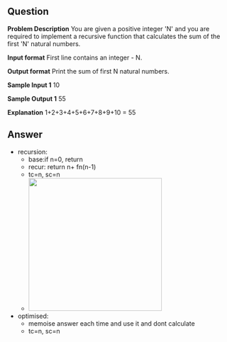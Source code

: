 ## Question
**Problem Description**
You are given a positive integer 'N' and you are required to implement a recursive function that calculates the sum of the first 'N' natural numbers.

**Input format**
First line contains an integer - N.

**Output format**
Print the sum of first N natural numbers.

**Sample Input 1**
10

**Sample Output 1**
55

**Explanation**
1+2+3+4+5+6+7+8+9+10 = 55

## Answer
- recursion: 
    - base:if n=0, return 
    - recur: return n+ fn(n-1)
    - tc=n, sc=n
    - <img src='https://github.com/user-attachments/assets/7edb4744-9e2c-4177-947c-b8adbe533033' width=300/>
- optimised:
    - memoise answer each time and use it and dont calculate
    - tc=n, sc=n

